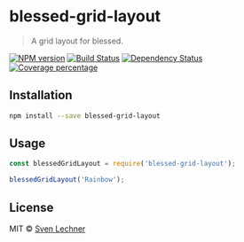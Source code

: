 # blessed-grid-layout

> A grid layout for blessed.

[![NPM version][npm-image]][npm-url]
[![Build Status][travis-image]][travis-url]
[![Dependency Status][daviddm-image]][daviddm-url]
[![Coverage percentage][coveralls-image]][coveralls-url]

## Installation

```sh
npm install --save blessed-grid-layout
```

## Usage

```js
const blessedGridLayout = require('blessed-grid-layout');

blessedGridLayout('Rainbow');
```

## License

MIT © [Sven Lechner](https://zerotask.net)

[npm-image]: https://badge.fury.io/js/blessed-grid-layout.svg
[npm-url]: https://npmjs.org/package/blessed-grid-layout
[travis-image]: https://travis-ci.org/SirWindfield/blessed-grid-layout.svg?branch=master
[travis-url]: https://travis-ci.org/SirWindfield/blessed-grid-layout
[daviddm-image]: https://david-dm.org/SirWindfield/blessed-grid-layout.svg?theme=shields.io
[daviddm-url]: https://david-dm.org/SirWindfield/blessed-grid-layout
[coveralls-image]: https://coveralls.io/repos/SirWindfield/blessed-grid-layout/badge.svg
[coveralls-url]: https://coveralls.io/r/SirWindfield/blessed-grid-layout
